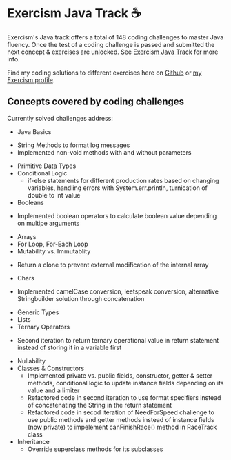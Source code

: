 # Exercism Java Track ☕️

Exercism's Java track offers a total of 148 coding challenges to master Java fluency.
Once the test of a coding challenge is passed and submitted the next concept & exercises are unlocked. 
See [Exercism Java Track](https://exercism.org/tracks/java) for more info.

Find my coding solutions to different exercises here on [Github](https://github.com/GGC0des/Exercism-Java/tree/main/java) or [my Exercism profile](https://exercism.org/profiles/GGC0des). 

## Concepts covered by coding challenges

Currently solved challenges address:

* Java Basics
 - String Methods to format log messages
 - Implemented non-void methods with and without parameters
* Primitive Data Types
* Conditional Logic
  -  if-else statements for different production rates based on changing variables, handling errors with System.err.println, turnication of double to int value
* Booleans
 - Implemented boolean operators to calculate boolean value depending on multipe arguments
* Arrays
* For Loop, For-Each Loop
* Mutability vs. Immutablity
 - Return a clone to prevent external modification of the internal array
* Chars
 - Implemented camelCase conversion, leetspeak conversion, alternative Stringbuilder solution through concatenation
* Generic Types
* Lists
* Ternary Operators
 - Second iteration to return ternary operational value in return statement instead of storing it in a variable first
* Nullability
* Classes & Constructors
  - Implemented private vs. public fields, constructor, getter & setter methods, conditional logic to update instance fields depending on its value and a limiter
  - Refactored code in second iteration to use format specifiers instead of concatenating the String in the return statement
  - Refactored code in secod iteration of NeedForSpeed challenge to use public methods and getter methods instead of instance fields (now private) to impelement canFinishRace() method in RaceTrack class 
* Inheritance
  - Override superclass methods for its subclasses 
